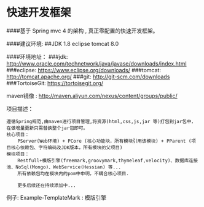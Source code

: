 # 快速开发框架
####基于 Spring mvc 4 的架构 , 真正零配置的快速开发框架。

####建议环境: 
    ##JDK 1.8   eclipse   tomcat 8.0 

####环境地址：
    ###jdk: 
        http://www.oracle.com/technetwork/java/javase/downloads/index.html
    ###eclipse:
        https://www.eclipse.org/downloads/
    ###tomcat:
        http://tomcat.apache.org/
    ###git:
        http://git-scm.com/downloads
    ###TortoiseGit:
        https://tortoisegit.org/
        
        

maven镜像 : 
    http://maven.aliyun.com/nexus/content/groups/public/

项目描述：
    
    遵循Spring规范,由maven进行项目管理,将资源(html,css,js,jar 等)打包到jar包中，在做增量更新只需替换整个jar包即可。
    核心项目：
        PServer(Web环境) + PCore (核心功能块，所有模块引用该模块) + PParent (项目核心依赖包、字符编码及JDK版本，所有模块的父项目) 
    模块项目：
        Restfull+模版引擎(freemark,groovymark,thymeleaf,velocity)、数据库连接池、NoSql(Mongo)、WebService(Hessian) 等...      
        所有依赖包均在模块内的pom中申明，不耦合核心项目.
        
        更多后续还在持续添加中...

例子:
    Example-TemplateMark : 模版引擎
    
    




